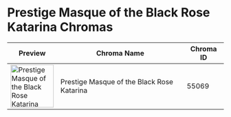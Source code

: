 # Prestige Masque of the Black Rose Katarina Chromas

| Preview | Chroma Name | Chroma ID |
|---|---|---|
| <img src='https://raw.communitydragon.org/latest/plugins/rcp-be-lol-game-data/global/default/v1/champion-chroma-images/55/55069.png' alt='Prestige Masque of the Black Rose Katarina' width='100'> | Prestige Masque of the Black Rose Katarina | 55069 |
